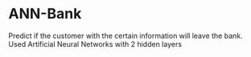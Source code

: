 # ANN-Bank
Predict if the customer with the certain information will leave the bank. Used Artificial Neural Networks with 2 hidden layers
